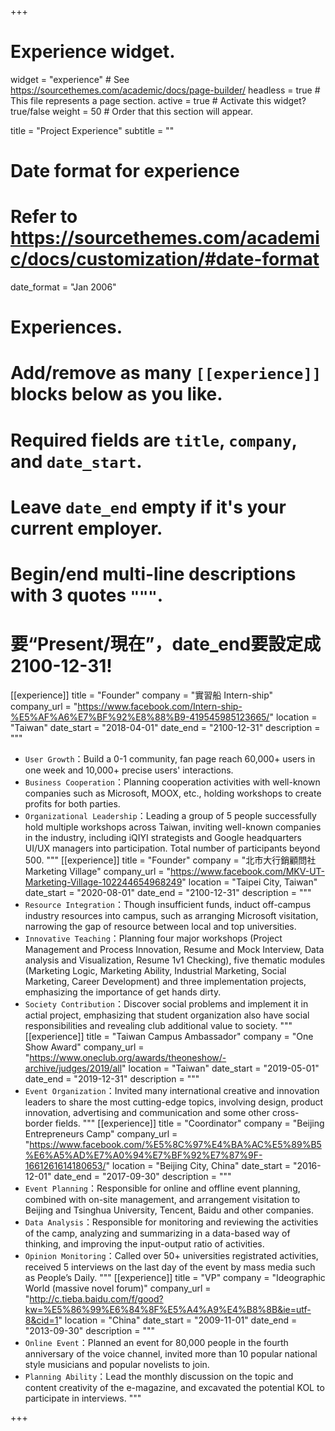 +++
# Experience widget.
widget = "experience"  # See https://sourcethemes.com/academic/docs/page-builder/
headless = true  # This file represents a page section.
active = true  # Activate this widget? true/false
weight = 50  # Order that this section will appear.

title = "Project Experience"
subtitle = ""

# Date format for experience
#   Refer to https://sourcethemes.com/academic/docs/customization/#date-format
date_format = "Jan 2006"

# Experiences.
#   Add/remove as many `[[experience]]` blocks below as you like.
#   Required fields are `title`, `company`, and `date_start`.
#   Leave `date_end` empty if it's your current employer.
#   Begin/end multi-line descriptions with 3 quotes `"""`.
# 要“Present/現在”，date_end要設定成2100-12-31!
[[experience]]
  title = "Founder"
  company = "實習船 Intern-ship"
  company_url = "https://www.facebook.com/Intern-ship-%E5%AF%A6%E7%BF%92%E8%88%B9-419545985123665/"
  location = "Taiwan"
  date_start = "2018-04-01"
  date_end = "2100-12-31"
  description = """
  * `User Growth`：Build a 0-1 community, fan page reach 60,000+ users in one week and 10,000+ precise users' interactions.
  * `Business Cooperation`：Planning cooperation activities with well-known companies such as Microsoft, MOOX, etc., holding workshops to create profits for both parties.
  * `Organizational Leadership`：Leading a group of 5 people successfully hold multiple workshops across Taiwan, inviting well-known companies in the industry, including iQIYI strategists and Google headquarters UI/UX managers into participation. Total number of participants beyond 500.
  """
[[experience]]
  title = "Founder"
  company = "北市大行銷顧問社 Marketing Village"
  company_url = "https://www.facebook.com/MKV-UT-Marketing-Village-102244654968249"
  location = "Taipei City, Taiwan"
  date_start = "2020-08-01"
  date_end = "2100-12-31"
  description = """
  * `Resource Integration`：Though insufficient funds, induct off-campus industry resources into campus, such as arranging Microsoft visitation, narrowing the gap of resource between local and top universities.
  * `Innovative Teaching`：Planning four major workshops (Project Management and Process Innovation, Resume and Mock Interview, Data analysis and Visualization, Resume 1v1 Checking), five thematic modules (Marketing Logic, Marketing Ability, Industrial Marketing, Social Marketing, Career Development) and three implementation projects, emphasizing the importance of get hands dirty. 
  * `Society Contribution`：Discover social problems and implement it in actial project, emphasizing that student organization also have social responsibilities and revealing club additional value to society.
  """
[[experience]]
  title = "Taiwan Campus Ambassador"
  company = "One Show Award"
  company_url = "https://www.oneclub.org/awards/theoneshow/-archive/judges/2019/all"
  location = "Taiwan"
  date_start = "2019-05-01"
  date_end = "2019-12-31"
  description = """
  * `Event Organization`：Invited many international creative and innovation leaders to share the most cutting-edge topics, involving design, product innovation, advertising and communication and some other cross-border fields.
  """
[[experience]]
  title = "Coordinator"
  company = "Beijing Entrepreneurs Camp"
  company_url = "https://www.facebook.com/%E5%8C%97%E4%BA%AC%E5%89%B5%E6%A5%AD%E7%A0%94%E7%BF%92%E7%87%9F-1661261614180653/"
  location = "Beijing City, China"
  date_start = "2016-12-01"
  date_end = "2017-09-30"
  description = """
  * `Event Planning`：Responsible for online and offline event planning, combined with on-site management, and arrangement visitation to Beijing and Tsinghua University, Tencent, Baidu and other companies.
  * `Data Analysis`：Responsible for monitoring and reviewing the activities of the camp, analyzing and summarizing in a data-based way of thinking, and improving the input-output ratio of activities.
  * `Opinion Monitoring`：Called over 50+ universities registrated activities, received 5 interviews on the last day of the event by mass media such as People’s Daily.
  """
[[experience]]
  title = "VP"
  company = "Ideographic World (massive novel forum)"
  company_url = "http://c.tieba.baidu.com/f/good?kw=%E5%86%99%E6%84%8F%E5%A4%A9%E4%B8%8B&ie=utf-8&cid=1"
  location = "China"
  date_start = "2009-11-01"
  date_end = "2013-09-30"
  description = """
  * `Online Event`：Planned an event for 80,000 people in the fourth anniversary of the voice channel, invited more than 10 popular national style musicians and popular novelists to join.
  * `Planning Ability`：Lead the monthly discussion on the topic and content creativity of the e-magazine, and excavated
 the potential KOL to participate in interviews.
  """


+++
